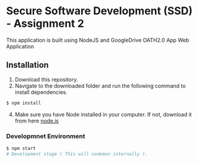 # Secure Software Development (SSD) - Assignment 2
This application is built using NodeJS and GoogleDrive OATH2.0 App Web Application 

## Installation
1. Download this repository. 
2. Navigate to the downloaded folder and run the following command to install dependencies. 
```bash
$ npm install
```

4. Make sure you have Node installed in your computer. If not, download it from here  [node.js](https://nodejs.org/en/)



### Developmnet Environment

```bash
$ npm start
# Development stage ( This will nodemon internally ).

```
